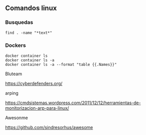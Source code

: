 ## Comandos linux

### Busquedas
```markdown
find . -name "*text*"
```

### Dockers
```
docker container ls 
docker container ls -a
docker container ls -a --format "table {{.Names}}" 
```

Bluteam

https://cyberdefenders.org/

arping

https://cmdsistemas.wordpress.com/2011/12/12/herramientas-de-monitorizacion-arp-para-linux/

Awesonme

https://github.com/sindresorhus/awesome
